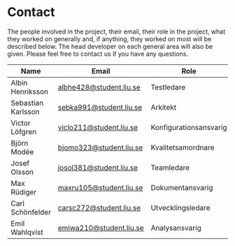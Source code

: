 # Contact

The people involved in the project, their email, their role in the project, what they worked on generally and, if anything, they worked on most will be described below.
The head developer on each general area will also be given.
Please feel free to contact us if you have any questions.

| Name               | Email                   | Role                   | General  | Special             |
| ------------------ | ----------------------- | ---------------------- | -------- | ------------------- |
| Albin Henriksson   | albhe428@student.liu.se | Testledare             | Frontend | Huvudutvecklare     |
| Sebastian Karlsson | sebka991@student.liu.se | Arkitekt               | Frontend |                     |
| Victor Löfgren     | viclo211@student.liu.se | Konfigurationsansvarig | Backend  | Dokumentation       |
| Björn Modée        | bjomo323@student.liu.se | Kvalitetsamordnare     | Frontend | Redux               |
| Josef Olsson       | josol381@student.liu.se | Teamledare             | Backend  |                     |
| Max Rüdiger        | maxru105@student.liu.se | Dokumentansvarig       | Frontend |                     |
| Carl Schönfelder   | carsc272@student.liu.se | Utvecklingsledare      | Backend  | Huvudutvecklare     |
| Emil Wahlqvist     | emiwa210@student.liu.se | Analysansvarig         | Frontend | Presentationseditor |
